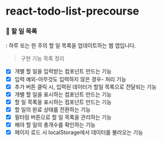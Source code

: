 # react-todo-list-precourse

### 📝 할 일 목록
: 하루 또는 한 주의 할 일 목록을 업데이트하는 웹 앱입니다.

> 구현 기능 목록 정리

- [x] 개별 할 일을 입력받는 컴포넌트 만드는 기능
- [x] 입력 예외-아무것도 입력하지 않은 경우- 처리 기능
- [x] 추가 버튼 클릭 시, 입력된 데이터가 할일 목록으로 전달되는 기능
- [x] 개별 할 일을 표시하는 컴포넌트 만드는 기능
- [x] 할 일 목록을 표시하는 컴포넌트 만드는 기능
- [x] 할 일의 완료 상태를 전환하는 기능
- [x] 필터링 버튼으로 할 일 목록을 관리하는 기능
- [x] 해야 할 일의 총개수를 확인하는 기능
- [x] 페이지 로드 시 localStorage에서 데이터를 불러오는 기능